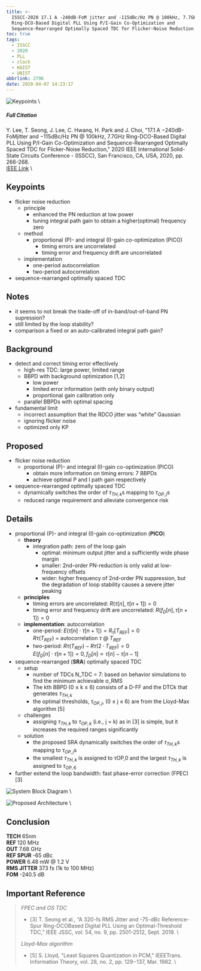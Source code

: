 ```yaml
---
title: >-
  ISSCC-2020 17.1 A -240dB-FoM jitter and -115dBc/Hz PN @ 100kHz, 7.7GHz
  Ring-DCO-Based Digital PLL Using P/I-Gain Co-Optimization and
  Sequence-Rearranged Optimally Spaced TDC for Flicker-Noise Reduction
toc: true
tags:
  - ISSCC
  - 2020
  - PLL
  - clock
  - KAIST
  - UNIST
abbrlink: 2796
date: 2020-04-07 14:23:17
---
```


![Keypoints](https://img.mubu.com/document_image/2fede3d1-c94d-4b22-9728-a4acd4c9e521-216525.jpg) \

##### Full Citation

Y. Lee, T. Seong, J. Lee, C. Hwanq, H. Park and J. Choi, "17.1 A −240dB-FoMjitter and −115dBc/Hz PN @ 100kHz, 7.7GHz Ring-DCO-Based Digital PLL Using P/I-Gain Co-Optimization and Sequence-Rearranged Optimally Spaced TDC for Flicker-Noise Reduction," 2020 IEEE International Solid- State Circuits Conference - (ISSCC), San Francisco, CA, USA, 2020, pp. 266-268. \
[IEEE Link](https://ieeexplore.ieee.org/document/9062966) \

## Keypoints

- flicker noise reduction
  - principle
    - enhanced the PN reduction at low power
    - tuning integral path gain to obtain a higher(optimal) frequency zero
  - method
    - proportional (P)- and integral (I)-gain co-optimization (PICO)
      - timing errors are uncorrelated
      - timing error and frequency drift are uncorrelated
  - implementation
    - one-period autocorrelation
    - two-period autocorrelation
- sequence-rearranged optimally spaced TDC

## Notes

- it seems to not break the trade-off of in-band/out-of-band PN supression?
- still limited by the loop stability?
- comparison a fixed or an auto-calibrated integral path gain?

## Background

- detect and correct timing error effectively
  - high-res TDC: large power, limited range
  - BBPD with background optimization [1,2]
    - low power
    - limited error information (with only binary output)
    - proportional gain calibration only
  - parallel BBPDs with optimal spacing
- fundamental limit
  - incorrect assumption that the RDCO jitter was “white” Gaussian
  - ignoring flicker noise
  - optimized only KP

## Proposed

- flicker noise reduction
  - proportional (P)- and integral (I)-gain co-optimization (PICO)
    - obtain more information on timing errors: 7 BBPDs
    - achieve optimal P and I path gain respectively
- sequence-rearranged optimally spaced TDC
  - dynamically switches the order of $\tau_{TH,k}$s mapping to $\tau_{OP,j}$s
  - reduced range requirement and alleviate convergence risk

## Details

- proportional (P)- and integral (I)-gain co-optimization (**PICO**)
  - **theory**
    - integration path: zero of the loop gain
      - optimal: minimum output jitter and a sufficiently wide phase margin
      - smaller: 2nd-order PN-reduction is only valid at low-frequency offsets
      - wider: higher frequency of 2nd-order PN suppression, but the degradation of loop stability causes a severe jitter peaking
  - **principles**
    - timing errors are uncorrelated: $R(\tau[n], \tau[n+1]) = 0$
    - timing error and frequency drift are uncorrelated: $R(f_D[n], \tau[n+1]) = 0$
  - **implementation**: autocorrelation
    - one-period: $E(\tau[n]\cdot \tau[n+1]) = R_\tau[T_{REF}] = 0$ \
      $R\tau(T_{REF})$ = autocorrelation $\tau$ @ $T_{REF}$
    - two-period: $R\tau(T_{REF}) - R\tau(2\cdot T_{REF}) = 0$ \
      $E(f_D[n]·\tau[n+1]) = 0, f_D[n] \propto \tau[n] - \tau[n-1]$
- sequence-rearranged (**SRA**) optimally spaced TDC
  - setup
    - number of TDCs N_TDC = 7: based on behavior simulations to find the minimum achievable σ_RMS
    - The kth BBPD (0 ≤ k ≤ 6) consists of a D-FF and the DTCk that generates $\tau_{TH,k}$
    - the optimal thresholds, $\tau_{OP,j}$, (0 ≤ j ≤ 6) are from the Lloyd-Max algorithm [5]
  - challenges
    - assigning $\tau_{TH,k}$ to $\tau_{OP,k}$ (i.e., j = k) as in [3] is simple, but it increases the required ranges significantly
  - solution
    - the proposed SRA dynamically switches the order of $\tau_{TH,k}$s mapping to $\tau_{OP,j}$s
    - the smallest $\tau_{TH,k}$ is assigned to τOP,0 and the largest $\tau_{TH,k}$ is assigned to $\tau_{OP,6}$
- further extend the loop bandwidth: fast phase-error correction (FPEC) [3]

![System Block Diagram](https://img.mubu.com/document_image/614a2a6b-0ed8-427f-ab07-acc30af8dc66-216525.jpg) \

![Proposed Architecture](https://img.mubu.com/document_image/d835a6ba-febc-4e3a-a199-6799a57473c8-216525.jpg) \

## Conclusion

**TECH** 65nm \
**REF** 120 MHz \
**OUT** 7.68 GHz \
**REF SPUR** -65 dBc \
**POWER** 6.48 mW @ 1.2 V \
**RMS JITTER** 373 fs (1k to 100 MHz) \
**FOM** -240.5 dB

## Important Reference

> *FPEC and OS TDC*
>
> - [3] T. Seong et al., “A 320-fs RMS Jitter and -75-dBc Reference-Spur Ring-DCOBased Digital PLL Using an Optimal-Threshold TDC,” IEEE JSSC, vol. 54, no. 9, pp. 2501-2512, Sept. 2019. \
>
> *Lloyd-Max algorithm*
>
> - [5] S. Lloyd, "Least Squares Quantization in PCM," IEEETrans. Information Theory, vol. 28, no. 2, pp. 129−137, Mar. 1982. \

